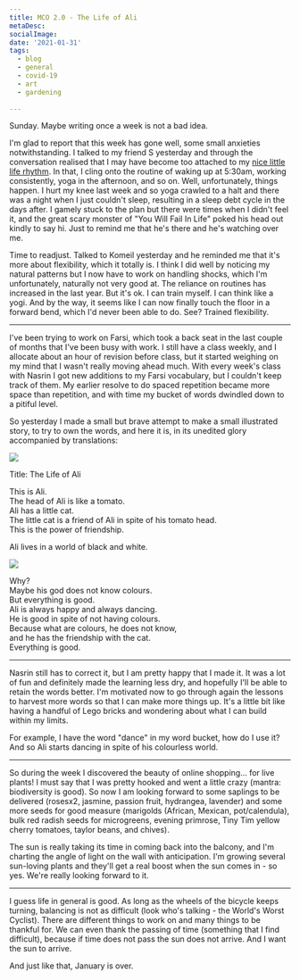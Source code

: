 ```yaml
---
title: MCO 2.0 - The Life of Ali
metaDesc: 
socialImage:  
date: '2021-01-31'
tags:
  - blog
  - general
  - covid-19
  - art
  - gardening
  
--- 
```


Sunday. Maybe writing once a week is not a bad idea. 

I'm glad to report that this week has gone well, some small anxieties notwithstanding. I talked to my friend S yesterday and through the conversation realised that I may have become too attached to my [nice little life rhythm](https://jun-etan.com/posts/2021-01-24-mco2.0-life-rhythms-and-soil-systems/). In that, I cling onto the routine of waking up at 5:30am, working consistently, yoga in the afternoon, and so on. Well, unfortunately, things happen. I hurt my knee last week and so yoga crawled to a halt and there was a night when I just couldn't sleep, resulting in a sleep debt cycle in the days after. I gamely stuck to the plan but there were times when I didn't feel it, and the great scary monster of "You Will Fail In Life" poked his head out kindly to say hi. Just to remind me that he's there and he's watching over me. 

Time to readjust. Talked to Komeil yesterday and he reminded me that it's more about flexibility, which it totally is. I think I did well by noticing my natural patterns but I now have to work on handling shocks, which I'm unfortunately, naturally not very good at. The reliance on routines has increased in the last year. But it's ok. I can train myself. I can think like a yogi. And by the way, it seems like I can now finally touch the floor in a forward bend, which I'd never been able to do. See? Trained flexibility. 

---

I've been trying to work on Farsi, which took a back seat in the last couple of months that I've been busy with work. I still have a class weekly, and I allocate about an hour of revision before class, but it started weighing on my mind that I wasn't really moving ahead much. With every week's class with Nasrin I got new additions to my Farsi vocabulary, but I couldn't keep track of them. My earlier resolve to do spaced repetition became more space than repetition, and with time my bucket of words dwindled down to a pitiful level.  

So yesterday I made a small but brave attempt to make a small illustrated story, to try to own the words, and here it is, in its unedited glory accompanied by translations: 

<img src="/images/zendegiye_ali1.jpg" style="max-width: 600px;">

Title: The Life of Ali

This is Ali.<br>
The head of Ali is like a tomato.<br>
Ali has a little cat.<br>
The little cat is a friend of Ali in spite of his tomato head.<br>
This is the power of friendship.

Ali lives in a world of black and white.

<img src="/images/zendegiye_ali2.jpg" style="max-width: 600px;">

Why?<br>
Maybe his god does not know colours.<br>
But everything is good.<br>
Ali is always happy and always dancing.<br>
He is good in spite of not having colours.<br>
Because what are colours, he does not know,<br>
and he has the friendship with the cat.<br>
Everything is good.

---

Nasrin still has to correct it, but I am pretty happy that I made it. It was a lot of fun and definitely made the learning less dry, and hopefully I'll be able to retain the words better. I'm motivated now to go through again the lessons to harvest more words so that I can make more things up. It's a little bit like having a handful of Lego bricks and wondering about what I can build within my limits. 

For example, I have the word "dance" in my word bucket, how do I use it? And so Ali starts dancing in spite of his colourless world. 

---

So during the week I discovered the beauty of online shopping... for live plants! I must say that I was pretty hooked and went a little crazy (mantra: biodiversity is good). So now I am looking forward to some saplings to be delivered (rosesx2, jasmine, passion fruit, hydrangea, lavender) and some more seeds for good measure (marigolds (African, Mexican, pot/calendula), bulk red radish seeds for microgreens, evening primrose, Tiny Tim yellow cherry tomatoes, taylor beans, and chives). 

The sun is really taking its time in coming back into the balcony, and I'm charting the angle of light on the wall with anticipation. I'm growing several sun-loving plants and they'll get a real boost when the sun comes in - so yes. We're really looking forward to it. 

---

I guess life in general is good. As long as the wheels of the bicycle keeps turning, balancing is not as difficult (look who's talking - the World's Worst Cyclist). There are different things to work on and many things to be thankful for. We can even thank the passing of time (something that I find difficult), because if time does not pass the sun does not arrive. And I want the sun to arrive. 

And just like that, January is over. 